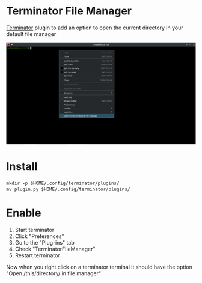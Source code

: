 # Terminator File Manager
[Terminator](https://gnome-terminator.org/) plugin to add an option to open the current directory in your default file manager

![Example screenshottext](.images/terminator-example-screenshot.png "Title")

# Install
```
mkdir -p $HOME/.config/terminator/plugins/
mv plugin.py $HOME/.config/terminator/plugins/
```

# Enable
1. Start terminator
2. Click "Preferences"
3. Go to the "Plug-ins" tab
4. Check "TerminatorFileManager"
5. Restart terminator

Now when you right click on a terminator terminal it should have the option "Open /this/directory/ in file manager"

